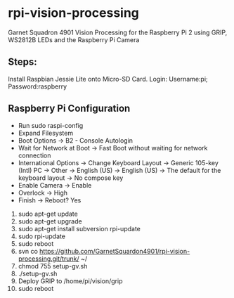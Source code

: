 rpi-vision-processing
=====================

Garnet Squadron 4901 Vision Processing for the Raspberry Pi 2 using GRIP, WS2812B LEDs and the Raspberry Pi Camera

## Steps:
Install Raspbian Jessie Lite onto Micro-SD Card.
Login: Username:pi; Password:raspberry
## Raspberry Pi Configuration


* Run sudo raspi-config
* Expand Filesystem
* Boot Options -> B2 - Console Autologin
* Wait for Network at Boot -> Fast Boot without waiting for network connection
* International Options -> Change Keyboard Layout -> Generic 105-key (Intl) PC -> Other -> English (US) -> English (US) -> The default for the keyboard layout -> No compose key
* Enable Camera -> Enable
* Overlock -> High
* Finish -> Reboot? Yes


1. sudo apt-get update
2. sudo apt-get upgrade
3. sudo apt-get install subversion rpi-update
4. sudo rpi-update
5. sudo reboot
6. svn co https://github.com/GarnetSquardon4901/rpi-vision-processing.git/trunk/ ~/
7. chmod 755 setup-gv.sh
8. ./setup-gv.sh
9. Deploy GRIP to /home/pi/vision/grip
10. sudo reboot
